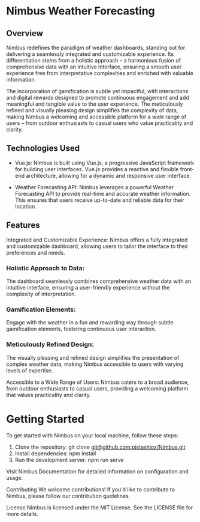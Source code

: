 # Nimbus Weather Forecasting

## Overview

Nimbus redefines the paradigm of weather dashboards, standing out for delivering a seamlessly integrated and customizable experience. Its differentiation stems from a holistic approach – a harmonious fusion of comprehensive data with an intuitive interface, ensuring a smooth user experience free from interpretative complexities and enriched with valuable information.

The incorporation of gamification is subtle yet impactful, with interactions and digital rewards designed to promote continuous engagement and add meaningful and tangible value to the user experience. The meticulously refined and visually pleasing design simplifies the complexity of data, making Nimbus a welcoming and accessible platform for a wide range of users – from outdoor enthusiasts to casual users who value practicality and clarity.

## Technologies Used

- Vue.js: 
Nimbus is built using Vue.js, a progressive JavaScript framework for building user interfaces. Vue.js provides a reactive and flexible front-end architecture, allowing for a dynamic and responsive user interface.

- Weather Forecasting API:
Nimbus leverages a powerful Weather Forecasting API to provide real-time and accurate weather information. This ensures that users receive up-to-date and reliable data for their location.

## Features
Integrated and Customizable Experience: Nimbus offers a fully integrated and customizable dashboard, allowing users to tailor the interface to their preferences and needs.

### Holistic Approach to Data: 
The dashboard seamlessly combines comprehensive weather data with an intuitive interface, ensuring a user-friendly experience without the complexity of interpretation.

### Gamification Elements: 
Engage with the weather in a fun and rewarding way through subtle gamification elements, fostering continuous user interaction.

### Meticulously Refined Design: 
The visually pleasing and refined design simplifies the presentation of complex weather data, making Nimbus accessible to users with varying levels of expertise.

Accessible to a Wide Range of Users: Nimbus caters to a broad audience, from outdoor enthusiasts to casual users, providing a welcoming platform that values practicality and clarity.

# Getting Started
To get started with Nimbus on your local machine, follow these steps:

1. Clone the repository: git clone [git@github.com:pistashioz/Nimbus.git](git@github.com:pistashioz/Nimbus.git)
2. Install dependencies: npm install
3. Run the development server: npm run serve
   
Visit Nimbus Documentation for detailed information on configuration and usage.

Contributing
We welcome contributions! If you'd like to contribute to Nimbus, please follow our contribution guidelines.

License
Nimbus is licensed under the MIT License. See the LICENSE file for more details.

